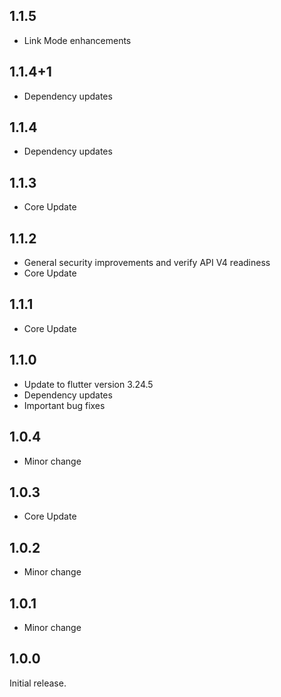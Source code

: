 ## 1.1.5

- Link Mode enhancements

## 1.1.4+1

- Dependency updates

## 1.1.4

- Dependency updates

## 1.1.3

- Core Update

## 1.1.2

- General security improvements and verify API V4 readiness
- Core Update

## 1.1.1

- Core Update

## 1.1.0

- Update to flutter version 3.24.5
- Dependency updates
- Important bug fixes

## 1.0.4

- Minor change

## 1.0.3

- Core Update

## 1.0.2

- Minor change

## 1.0.1

- Minor change

## 1.0.0

Initial release.
